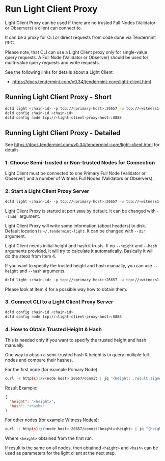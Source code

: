 # Run Light Client Proxy

Light Client Proxy can be used if there are no trusted Full Nodes (Validator or Observers) a client can connect to.

It can be a proxy for CLI or direct requests from code done via Tendermint RPC.

Please note, that CLI can use a Light Client proxy only for single-value query requests.
A Full Node (Validator or Observer) should be used for multi-value query requests and write requests.

See the following links for details about a Light Client:

- <https://docs.tendermint.com/v0.34/tendermint-core/light-client.html>

## Running Light Client Proxy - Short

```bash
dcld light <chain-id> -p tcp://<primary-host>:26657 -w tcp://<witness1-host>:26657,tcp://<witness2-host>:26657
dcld config chain-id <chain-id>
dcld config node tcp://<light-client-proxy-host>:8888
```

## Running Light Client Proxy - Detailed

See <https://docs.tendermint.com/v0.34/tendermint-core/light-client.html> for details

### 1. Choose Semi-trusted or Non-trusted Nodes for Connection

Light Client must be connected to one Primary Full Node (Validator or Observer) and
a number of Witness Full Nodes (Validators or Observers).

### 2. Start a Light Client Proxy Server

```bash
dcld light <chain-id> -p tcp://<primary-host>:26657 -w tcp://<witness1-host>:26657,tcp://<witness2-host>:26657
```

Light Client Proxy is started at port `8888` by default. It can be changed with `--laddr` argument.

Light Client Proxy will write some information (about headers) to disk. Default location is `~/.tendermint-light`.
It can be changed with `--dir` argument.

Light Client needs initial height and hash it trusts. If no `--height` and `--hash` arguments provided,
it will try to calculate it automatically. Basically it will do the steps from Item 4.

If you want to specify the trusted height and hash manually, you can use  `--height` and `--hash` arguments.

```bash
dcld light <chain-id> -p tcp://<primary-host>:26657 -w tcp://<witness1-host>:26657,tcp://<witness2-host>:26657 --height <height> --hash <hash>
```

Please look at Item 4 for a possible way how to obtain them.

### 3. Connect CLI to a Light Client Proxy Server

```bash
dcld config chain-id <chain-id>
dcld config node tcp://<light-client-proxy-host>:8888
```

### 4. How to Obtain Trusted Height & Hash

This is needed only if you want to specify the trusted height and hash manually.

One way to obtain a semi-trusted hash & height is to query multiple full nodes and compare their hashes.

For the first node (for example Primary Node):

```bash
curl -s http(s)://<node host>:26657/commit | jq "{height: .result.signed_header.header.height, hash: .result.signed_header.commit.block_id.hash}"
```

Result Example:

```json
{
  "height": "<height>",
  "hash": "<hash>"
}
```

For other nodes (for example Witness Nodes):

```bash
curl -s http(s)://<node host>:26657/commit?height=<height> | jq "{height: .result.signed_header.header.height, hash: .result.signed_header.commit.block_id.hash}"
```

Where `<height>` obtained from the first run.

If result is the same on all nodes, then obtained `<height>` and `<hash>` can be used as parameters for the light client at the next step.
